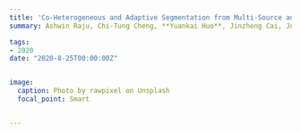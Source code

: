 ```yaml
---
title: 'Co-Heterogeneous and Adaptive Segmentation from Multi-Source and Multi-Phase CT Imaging Data: A Study on Pathological Liver and Lesion Segmentation'
summary: Ashwin Raju, Chi-Tung Cheng, **Yuankai Huo**, Jinzheng Cai, Junzhou Huang, Jing Xiao, Le Lu, ChienHung Liao, Adam P Harrison <br> ***ECCV*** **(2020)** 

tags:
- 2020
date: "2020-8-25T00:00:00Z"


image:
  caption: Photo by rawpixel on Unsplash
  focal_point: Smart


---
```

